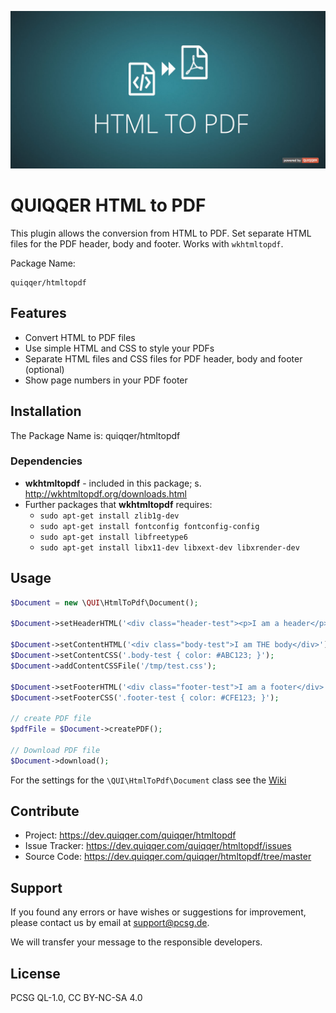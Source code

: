 ![QUIQQER HTML to PDF](bin/images/Readme.jpg)

QUIQQER HTML to PDF
========

This plugin allows the conversion from HTML to PDF. Set separate HTML files for the PDF header, body and footer. Works with `wkhtmltopdf`.

Package Name:

    quiqqer/htmltopdf


Features
--------
* Convert HTML to PDF files
* Use simple HTML and CSS to style your PDFs
* Separate HTML files and CSS files for PDF header, body and footer (optional)
* Show page numbers in your PDF footer

Installation
------------
The Package Name is: quiqqer/htmltopdf

### Dependencies
* **wkhtmltopdf** - included in this package; s. http://wkhtmltopdf.org/downloads.html
* Further packages that **wkhtmltopdf** requires:
  * `sudo apt-get install zlib1g-dev`
  * `sudo apt-get install fontconfig fontconfig-config`
  * `sudo apt-get install libfreetype6`
  * `sudo apt-get install libx11-dev libxext-dev libxrender-dev`

Usage
----------
```php
$Document = new \QUI\HtmlToPdf\Document();

$Document->setHeaderHTML('<div class="header-test"><p>I am a header</p></div>');

$Document->setContentHTML('<div class="body-test">I am THE body</div>');
$Document->setContentCSS('.body-test { color: #ABC123; }');
$Document->addContentCSSFile('/tmp/test.css');

$Document->setFooterHTML('<div class="footer-test">I am a footer</div>');
$Document->setFooterCSS('.footer-test { color: #CFE123; }');

// create PDF file
$pdfFile = $Document->createPDF();

// Download PDF file
$Document->download();
```

For the settings for the `\QUI\HtmlToPdf\Document` class see the [Wiki](https://dev.quiqqer.com/quiqqer/htmltopdf/wikis/settings)

Contribute
----------
- Project: https://dev.quiqqer.com/quiqqer/htmltopdf
- Issue Tracker: https://dev.quiqqer.com/quiqqer/htmltopdf/issues
- Source Code: https://dev.quiqqer.com/quiqqer/htmltopdf/tree/master

Support
-------
If you found any errors or have wishes or suggestions for improvement,
please contact us by email at support@pcsg.de.

We will transfer your message to the responsible developers.

License
-------
PCSG QL-1.0, CC BY-NC-SA 4.0
